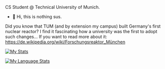 CS Student @ Technical University of Munich.

- 👋 Hi, this is nothing sus.

Did you know that TUM (and by extension my campus) built Germany's first nuclear reactor?  I find it fascinating how a university was the first to adopt such changes...
If you want to read more about it: https://de.wikipedia.org/wiki/Forschungsreaktor_München


[![My Stats](https://github-readme-stats.vercel.app/api/?username=StateofDisarray&count_private=true&theme=tokyonight&showicons=true&include_all_commits=true)]()

[![My Language Stats](https://github-readme-stats.vercel.app/api/top-langs/?username=StateofDisarray&theme=shades-of-purple)]()
